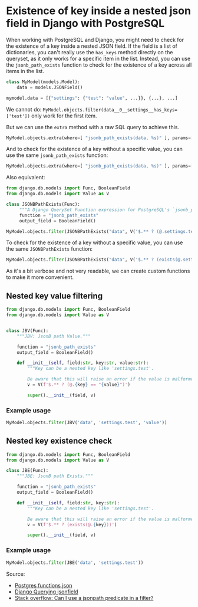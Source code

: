 # Existence of key inside a nested json field in Django with PostgreSQL

When working with PostgreSQL and Django, you might need to check for the existence of a key inside a nested JSON field.
If the field is a list of dictionaries, you can't really use the `has_keys` method directly on the queryset, as it only works for a specific item in the list.
Instead, you can use the `jsonb_path_exists` function to check for the existence of a key across all items in the list.

```python
class MyModel(models.Model):
    data = models.JSONField()

mymodel.data = [{"settings": {"test": "value", ...}}, {...}, ...]
```

We cannot do: `MyModel.objects.filter(data__0__settings__has_keys=['test'])` only work for the first item.


But we can use the `extra` method with a raw SQL query to achieve this.

```python
MyModel.objects.extra(where=[ "jsonb_path_exists(data, %s)" ], params=['$[*] ? (@.settings.test == "value")'])
```

And to check for the existence of a key without a specific value, you can use the same `jsonb_path_exists` function:

```python
MyModel.objects.extra(where=[ "jsonb_path_exists(data, %s)" ], params=["$[*] ? (exists(@.settings.test))"])
```


Also equivalent:

```python
from django.db.models import Func, BooleanField
from django.db.models import Value as V

class JSONBPathExists(Func):
     """A Django QuerySet Function expression for PostgreSQL's `jsonb_path_exists`."""
     function = "jsonb_path_exists"
     output_field = BooleanField()

MyModel.objects.filter(JSONBPathExists("data", V('$.** ? (@.settings.test == "test")')))
```

To check for the existence of a key without a specific value, you can use the same `JSONBPathExists` function:

```python
MyModel.objects.filter(JSONBPathExists("data", V('$.** ? (exists(@.settings.test))')))
```

As it's a bit verbose and not very readable, we can create custom functions to make it more convenient.

## Nested key value filtering
```python
from django.db.models import Func, BooleanField
from django.db.models import Value as V


class JBV(Func):
    """JBV: JsonB path Value."""

    function = "jsonb_path_exists"
    output_field = BooleanField()

    def __init__(self, field:str, key:str, value:str):
        """Key can be a nested key like 'settings.test'.

        Be aware that this will raise an error if the value is malformed and not valid for the SQL query."""
        v = V(f'$.** ? (@.{key} == "{value}")')

        super().__init__(field, v)
```

### Example usage
```python
MyModel.objects.filter(JBV('data', 'settings.test', 'value'))
```

## Nested key existence check
```python
from django.db.models import Func, BooleanField
from django.db.models import Value as V

class JBE(Func):
    """JBE: JsonB path Exists."""

    function = "jsonb_path_exists"
    output_field = BooleanField()

    def __init__(self, field:str, key:str):
        """Key can be a nested key like 'settings.test'.

        Be aware that this will raise an error if the value is malformed and not valid for the SQL query."""
        v = V(f'$.** ? (exists(@.{key}))')

        super().__init__(field, v)
```


### Example usage
```python
MyModel.objects.filter(JBE('data', 'settings.test'))
```


Source:
 - [Postgres functions json](https://www.postgresql.org/docs/current/functions-json.html)
 - [Django Querying jsonfield](https://docs.djangoproject.com/en/5.2/topics/db/queries/#querying-jsonfield)
 - [Stack overflow: Can I use a jsonpath predicate in a filter?](https://stackoverflow.com/questions/76257375/can-i-use-a-jsonpath-predicate-in-a-filter)
